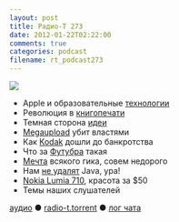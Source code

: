 ```yaml
---
layout: post
title: Радио-Т 273
date: 2012-01-22T02:22:00
comments: true
categories: podcast
filename: rt_podcast273
---
```

![](https://radio-t.com/images/radio-t/rt273.jpg)

- Apple и образовательные [технологии](http://www.engadget.com/2012/01/19/apples-education-announcement-what-you-need-to-know/)
- Революция в [книгопечати](http://www.apple.com/education/ibooks-textbooks/)
- Темная сторона [идеи](http://venturebeat.com/2012/01/19/apple-textbook-dark-side/)
- [Megaupload](http://gizmodo.com/5877612/feds-kill-megaupload) убит властями
- Как [Kodak](http://mashable.com/2012/01/20/kodak-digital-missteps/) дошли до банкротства
- Что за [Футубра](http://mrmurtazin.com/2012/01/18/futubra-dobro-pozhalovat-v-konclager-ot-mejl-ru/) такая
- [Мечта](http://www.redferret.net/?p=30493) всякого гика, совем недорого
- Нам [не удалят](http://www.omgubuntu.co.uk/2012/01/canonical-reverse-java-uninstall-decision/) Java, ура!
- [Nokia Lumia 710](http://allthingsd.com/20120118/talk-is-cheap-and-reliable-on-nokias-50-phone/), красота за $50
- Темы наших слушателей

[аудио](http://cdn.radio-t.com/rt_podcast273.mp3) ● [radio-t.torrent](http://cdn.radio-t.com/torrents/rt_podcast273.mp3.torrent) ● [лог чата](http://chat.radio-t.com/logs/radio-t-273.html)<audio src="http://cdn.radio-t.com/rt_podcast273.mp3" preload="none"></audio>
